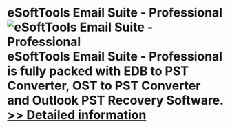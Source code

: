 # eSoftTools Email Suite - Professional<br />![eSoftTools Email Suite - Professional](https://mycommerce.akamaized.net/api/pimages/P300880543/BIG/300880543.GIF)<br />eSoftTools Email Suite - Professional is fully packed with EDB to PST Converter, OST to PST Converter and Outlook PST Recovery Software.<br />[>> Detailed information](https://secure.shareit.com/shareit/product.html?productid=300880543&affiliateid=200057808)
